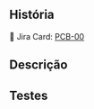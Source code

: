 ## História
<!-- Coloque a referência o card -->
🔗 Jira Card: [PCB-00](https://batatinha16.atlassian.net/browse/PCB-00)

## Descrição
<!--  Descreva o que motivou a abertura do Pull Request e o resultado final a ser alcançado após as alterações. Exemplo:

Criação da rota de listagem de gatos.
-->

## Testes
<!-- Coloque um exemplo de como testar o que foi feito e os resultados dos testes já efetuados. Exemplo:

Para testar, chame a seguinte rota:
GET 'http://localhost:3000/pets'

É esperado que seja retornada um array de objetos.

<print do postman com um exemplo>
-->